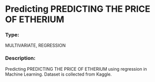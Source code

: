 
# Predicting PREDICTING THE PRICE OF ETHERIUM

### Type:
MULTIVARIATE, REGRESSION

### Description:
Predicting PREDICTING THE PRICE OF ETHERIUM using regression in Machine Learning. Dataset is collected from Kaggle.


